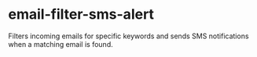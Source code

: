 # email-filter-sms-alert
Filters incoming emails for specific keywords and sends SMS notifications when a matching email is found.
